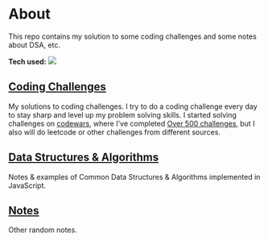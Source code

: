 # About

This repo contains my solution to some coding challenges and some notes about DSA, etc.

**Tech used:** <img src="https://img.shields.io/static/v1?label=|&message=JAVASCRIPT&color=3c7f5d&style=plastic&logo=javascript"/>

## [Coding Challenges](/coding-challenges/)

My solutions to coding challenges.
I try to do a coding challenge every day to stay sharp and level up my problem solving skills. I started solving challenges on [codewars](codewars.com), where I've completed [Over 500 challenges](https://www.codewars.com/users/jasoncarr95), but I also will do leetcode or other challenges from different sources.

## [Data Structures & Algorithms](/dsa/)

Notes & examples of Common Data Structures & Algorithms implemented in JavaScript.

## [Notes](/notes/)

Other random notes.
